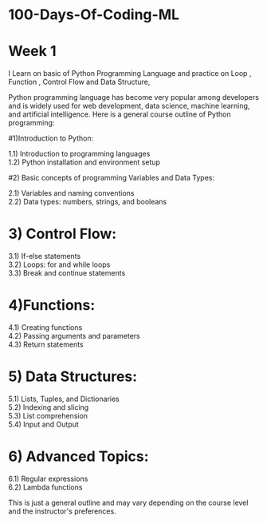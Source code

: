 # 100-Days-Of-Coding-ML

# Week 1
I Learn on basic of Python Programming Language and practice on  Loop , Function , Control Flow and Data Structure,

Python programming language has become very popular among developers and is widely used for web development, data science, machine learning, and artificial intelligence. Here is a general course outline of Python programming:

#1)Introduction to Python:

1.1) Introduction to programming languages <br>
1.2) Python installation and environment setup  <br>

#2) Basic concepts of programming Variables and Data Types:  <br>

2.1) Variables and naming conventions  <br>
2.2) Data types: numbers, strings, and booleans  <br>

# 3) Control Flow:  <br>

3.1) If-else statements  <br>
3.2) Loops: for and while loops  <br>
3.3) Break and continue statements  <br>

# 4)Functions:  <br>

4.1) Creating functions  <br>
4.2) Passing arguments and parameters  <br>
4.3) Return statements  <br>

# 5) Data Structures:  <br>

5.1) Lists, Tuples, and Dictionaries  <br>
5.2) Indexing and slicing  <br>
5.3) List comprehension  <br>
5.4) Input and Output  <br>

# 6) Advanced Topics:  <br>

6.1) Regular expressions  <br>
6.2) Lambda functions  <br>


This is just a general outline and may vary depending on the course level and the instructor's preferences.

